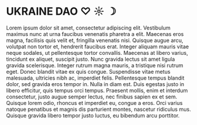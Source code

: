 # UKRAINE DAO ♡ ☼ ☽

Lorem ipsum dolor sit amet, consectetur adipiscing elit. Vestibulum maximus nunc at urna faucibus venenatis pharetra a elit. Maecenas eros magna, facilisis quis velit et, fringilla venenatis nisi. Quisque augue arcu, volutpat non tortor et, hendrerit faucibus erat. Integer aliquam mauris vitae neque sodales, ut pellentesque tortor convallis. Maecenas at libero varius, tincidunt ex aliquet, suscipit justo. Nunc gravida lectus sit amet ligula gravida scelerisque. Integer rutrum magna mauris, a tristique nisi rutrum eget. Donec blandit vitae ex quis congue. Suspendisse vitae metus malesuada, ultricies nibh ac, imperdiet felis. Pellentesque tempus blandit dolor, sed gravida eros tempor in. Nulla in diam est. Duis egestas justo in libero efficitur, quis tempus orci tempus. Praesent mollis, enim et interdum consectetur, justo augue semper lectus, nec finibus sapien ex et sem. Quisque lorem odio, rhoncus et imperdiet eu, congue a eros. Orci varius natoque penatibus et magnis dis parturient montes, nascetur ridiculus mus. Quisque gravida libero tempor justo luctus, eu bibendum arcu porttitor.